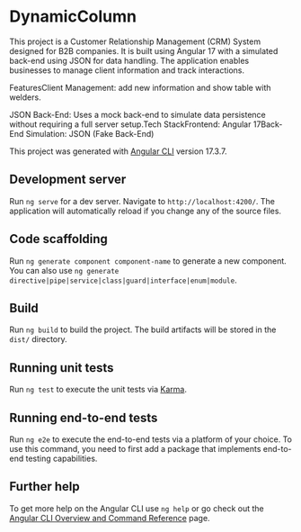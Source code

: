 # DynamicColumn

This project is a Customer Relationship Management (CRM) System designed for B2B companies. It is built using Angular 17 with a simulated back-end using JSON for data handling.
The application enables businesses to manage client information and track interactions.

FeaturesClient Management: add new information and show table with welders.

JSON Back-End: Uses a mock back-end to simulate data persistence without requiring a full server setup.Tech StackFrontend: Angular 17Back-End Simulation: JSON (Fake Back-End)

This project was generated with [Angular CLI](https://github.com/angular/angular-cli) version 17.3.7.

## Development server

Run `ng serve` for a dev server. Navigate to `http://localhost:4200/`. The application will automatically reload if you change any of the source files.

## Code scaffolding

Run `ng generate component component-name` to generate a new component. You can also use `ng generate directive|pipe|service|class|guard|interface|enum|module`.

## Build

Run `ng build` to build the project. The build artifacts will be stored in the `dist/` directory.

## Running unit tests

Run `ng test` to execute the unit tests via [Karma](https://karma-runner.github.io).

## Running end-to-end tests

Run `ng e2e` to execute the end-to-end tests via a platform of your choice. To use this command, you need to first add a package that implements end-to-end testing capabilities.

## Further help

To get more help on the Angular CLI use `ng help` or go check out the [Angular CLI Overview and Command Reference](https://angular.io/cli) page.
